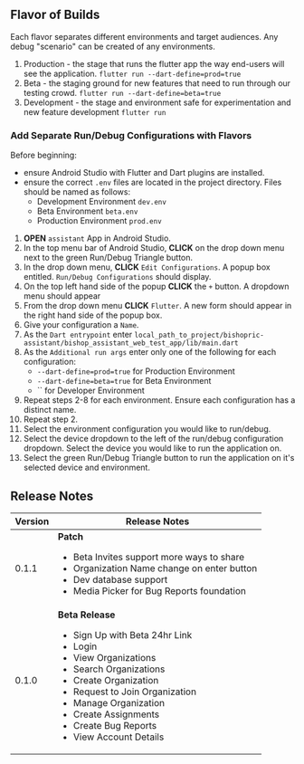 ## Flavor of Builds

Each flavor separates different environments and target audiences. Any debug "scenario" can be
created of any environments.

1. Production - the stage that runs the flutter app the way end-users will see the application.
   `flutter run --dart-define=prod=true`
2. Beta - the staging ground for new features that need to run through our testing crowd.
   `flutter run --dart-define=beta=true`
3. Development - the stage and environment safe for experimentation and new feature development
   `flutter run`

### Add Separate Run/Debug Configurations with Flavors

Before beginning:

- ensure Android Studio with Flutter and Dart plugins are installed.
- ensure the correct `.env` files are located in the project directory. Files should be named as
  follows:
    - Development Environment `dev.env`
    - Beta Environment `beta.env`
    - Production Environment `prod.env`

1. <b>OPEN</b> `assistant` App in Android Studio.
2. In the top menu bar of Android Studio, <b>CLICK</b> on the drop down menu next to the green
   Run/Debug Triangle button.
3. In the drop down menu, <b>CLICK</b> `Edit Configurations`. A popup box entitled.
   `Run/Debug Configurations` should display.
4. On the top left hand side of the popup <b>CLICK</b> the `+` button. A dropdown menu should appear
5. From the drop down menu <b>CLICK</b> `Flutter`. A new form should appear in the right hand side
   of the popup box.
6. Give your configuration a `Name`.
7. As the `Dart entrypoint` enter
   `local_path_to_project/bishopric-assistant/bishop_assistant_web_test_app/lib/main.dart`
8. As the `Additional run args` enter only one of the following for each configuration:
    - `--dart-define=prod=true` for Production Environment
    - `--dart-define=beta=true` for Beta Environment
    - `` for Developer Environment
9. Repeat steps 2-8 for each environment. Ensure each configuration has a distinct name.
10. Repeat step 2.
11. Select the environment configuration you would like to run/debug.
12. Select the device dropdown to the left of the run/debug configuration dropdown. Select the
    device you would like to run the application on.
11. Select the green Run/Debug Triangle button to run the application on it's selected device and
    environment.

## Release Notes
<table>
   <thead>
      <tr>
         <th>Version</th>
         <th>Release Notes</th>
      </tr>
   </thead>
   <tbody>
      <tr>
         <td>0.1.1</td>
         <td><b>Patch</b>
            <ul>
               <li>Beta Invites support more ways to share</li>
               <li>Organization Name change on enter button</li>
               <li>Dev database support</li>
               <li>Media Picker for Bug Reports foundation</li>
            </ul>
         </td>
      </tr>
      <tr>
         <td>0.1.0</td>
         <td><b>Beta Release</b>
            <ul>
               <li>Sign Up with Beta 24hr Link</li>
               <li>Login</li>
               <li>View Organizations</li>
               <li>Search Organizations</li>
               <li>Create Organization</li>
               <li>Request to Join Organization</li>
               <li>Manage Organization</li>
               <li>Create Assignments</li>
               <li>Create Bug Reports</li>
               <li>View Account Details</li>
            </ul>
         </td>
      </tr>
   </tbody>
</table>